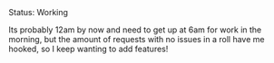 <div class="tag-center">
    <span class="tag ok">Status: Working</span>
</div>

Its probably 12am by now and need to get up at 6am for work in the morning, but the amount of requests with no issues in a roll have me hooked, so I keep wanting to add features!